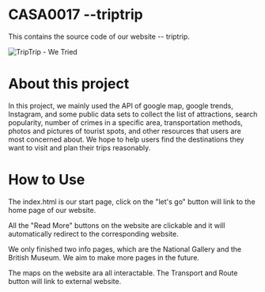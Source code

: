 # CASA0017 --triptrip
 This contains the source code of our website -- triptrip.

![TripTrip - We Tried](https://user-images.githubusercontent.com/92298865/194151985-19ae9b3b-9da1-413f-a2ae-0fab48ba2fa0.png)

# About this project
In this project, we mainly used the API of google map, google trends, Instagram, and some public data sets to collect the list of attractions, search popularity, number of crimes in a specific area, transportation methods, photos and pictures of tourist spots, and other resources that users are most concerned about. We hope to help users find the destinations they want to visit and plan their trips reasonably.

# How to Use

The index.html is our start page, click on the "let's go" button will link to the home page of our website. 

All the "Read More" buttons on the website are clickable and it will automatically redirect to the corresponding website.

We only finished two info pages, which are the National Gallery and the British Museum.  We aim to make more pages in the future. 

The maps on the website ara all interactable. The Transport and Route button will link to external website. 

